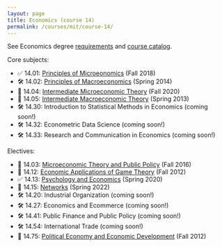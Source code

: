 ```yaml
---
layout: page
title: Economics (course 14)
permalink: /courses/mit/course-14/
---
```


See Economics degree [requirements](https://economics.mit.edu/academic-programs/undergraduate-program/majors) and [course catalog](http://student.mit.edu/catalog/m14a.html).

Core subjects:
- ✅ 14.01: [Principles of Microeonomics](https://ocw.mit.edu/courses/14-01-principles-of-microeconomics-fall-2018/) (Fall 2018)
- 🛠️ 14.02: [Principles of Macroeconomics](https://ocw.mit.edu/courses/14-02-principles-of-macroeconomics-spring-2014/) (Spring 2014)
- 🔄 14.04: [Intermediate Microeconomic Theory](https://ocw.mit.edu/courses/14-04-intermediate-microeconomic-theory-fall-2020/) (Fall 2020)
- 🔄 14.05: [Intermediate Macroeconomic Theory](https://ocw.mit.edu/courses/14-05-intermediate-macroeconomics-spring-2013/) (Spring 2013)
- 🛠️ 14.30: Introduction to Statistical Methods in Economics (coming soon!)
- 🛠️ 14.32: Econometric Data Science (coming soon!)
- 🛠️ 14.33: Research and Communication in Economics (coming soon!)

Electives:
- 🔄 14.03: [Microeconomic Theory and Public Policy](https://ocw.mit.edu/courses/14-03-microeconomic-theory-and-public-policy-fall-2016/) (Fall 2016)
- 🔄 14.12: [Economic Applications of Game Theory](https://ocw.mit.edu/courses/14-12-economic-applications-of-game-theory-fall-2012/) (Fall 2012)
- ✅ 14.13: [Psychology and Economics](https://ocw.mit.edu/courses/14-13-psychology-and-economics-spring-2020/) (Spring 2020)
- 🔄 14.15: [Networks](https://ocw.mit.edu/courses/14-15-networks-spring-2022/) (Spring 2022)
- 🛠️ 14.20: Industrial Organization (coming soon!)
- 🛠️ 14.27: Economics and Ecommerce (coming soon!)
- 🛠️ 14.41: Public Finance and Public Policy (coming soon!)
- 🛠️ 14.54: International Trade (coming soon!)
- 🔄 14.75: [Political Economy and Economic Development](https://ocw.mit.edu/courses/14-75-political-economy-and-economic-development-fall-2012/) (Fall 2012)